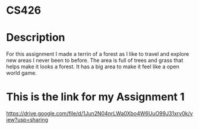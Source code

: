 # CS426

# Description 
For this assignment I made a terrin of a forest as I like to travel and explore new areas I never been to before. The area is full of trees and grass that helps make it looks a forest. It has a big area to make it feel like a open world game.

# This is the link for my Assignment 1 
https://drive.google.com/file/d/1Jun2N04nrLWa0Xbo4W6UuO99J31xrv0k/view?usp=sharing 
